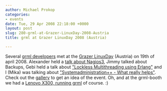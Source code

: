 ```yaml
---
author: Michael Prokop
categories:
- events
date: Tue, 29 Apr 2008 22:18:00 +0000
layout: post
slug: 280-grml-at-Grazer-LinuxDay-2008-Austria
title: grml at Grazer LinuxDay 2008 (Austria)

---
```

Several [grml developers](http://grml.org/team/) met at the [Grazer LinuxDay](http://linuxtage.at/) (Austria) on 19th of april 2008\. Alexander held a [talk about Nagios3](http://www.linuxtage.at/134/), Jimmy talked about Backups, Gebi held a talk about ["Lockless Multithreading using Erlang"](http://www.linuxtage.at/138/) and I (Mika) was talking about ["Systemadministration\+\+ \- What really helps"](http://www.linuxtage.at/132/). Check out the [gallery](http://www.linuxtage.at/gallery/) to get an idea of the event. Oh, and at the grml\-booth we had a [Lenovo X300, running grml](http://www.linuxtage.at/gallery/.tmp/2008-04-19_15h22_152201.jpg.html) of course. :)
